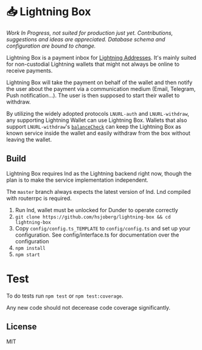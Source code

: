 # 📥 Lightning Box

_Work In Progress, not suited for production just yet._
_Contributions, suggestions and ideas are appreciated._
_Database schema and configuration are bound to change._

Lightning Box is a payment inbox for [Lightning Addresses](https://lightningaddress.com).
It's mainly suited for non-custodial Lightning wallets that might not always be online to receive payments.

Lightning Box will take the payment on behalf of the wallet and then notify the user about the payment via a communication medium (Email, Telegram, Push notification...). The user is then supposed to start their wallet to withdraw.

By utilizing the widely adopted protocols `LNURL-auth` and `LNURL-withdraw`, any supporting Lightning Wallet can use Lightning Box.
Wallets that also support `LNURL-withdraw`'s [`balanceCheck`](https://github.com/fiatjaf/lnurl-rfc/blob/luds/14.md) can keep the Lightning Box as known service inside the wallet and easily withdraw from the box without leaving the wallet.

## Build

Lightning Box requires lnd as the Lightning backend right now, though the plan is to
make the service implementation independent.

The `master` branch always expects the latest version of lnd. Lnd compiled with routerrpc is required.

1. Run lnd, wallet must be unlocked for Dunder to operate correctly
2. `git clone https://github.com/hsjoberg/lightning-box && cd lightning-box`
3. Copy `config/config.ts_TEMPLATE` to `config/config.ts` and set up your configuration. See config/interface.ts for documentation over the configuration
4. `npm install`
5. `npm start`

# Test

To do tests run `npm test` or `npm test:coverage`.

Any new code should not decerease code coverage significantly.

## License

MIT
